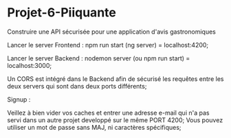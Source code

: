 # Projet-6-Piiquante
 Construire une API sécurisée pour une application d'avis gastronomiques
 
Lancer le server Frontend : npm run start (ng server) = localhost:4200;

Lancer le server Backend : nodemon server (ou npm run start) = localhost:3000;

Un CORS est intégré dans le Backend afin de sécurisé les requêtes entre les deux servers qui sont dans deux ports différents;

Signup : 

Veillez à bien vider vos caches et entrer une adresse e-mail qui n'a pas servi dans un autre projet developpé sur le même PORT 4200;
Vous pouvez utiliser un mot de passe sans MAJ, ni caractères spécifiques;


